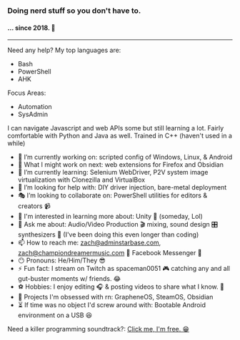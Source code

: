 ### Doing nerd stuff so you don't have to. 
#### ... since 2018. 🧐
---
Need any help? My top languages are:
  - Bash
  - PowerShell
  - AHK

Focus Areas:
  - Automation
  - SysAdmin

I can navigate Javascript and web APIs some but still learning a lot. Fairly comfortable with Python and Java as well. Trained in C++ (haven't used in a while)

- 🔭 I’m currently working on: scripted config of Windows, Linux, & Android
- 🔮 What I might work on next: web extensions for Firefox and Obsidian
- 🌱 I’m currently learning: Selenium WebDriver, P2V system image virtualization with Clonezilla and VirtualBox
- 🤔 I’m looking for help with: DIY driver injection, bare-metal deployment
- 🎭 I’m looking to collaborate on: PowerShell utilities for editors & creators 📹
- 🧠 I'm interested in learning more about: Unity 👾 (someday, Lol)
- 💬 Ask me about: Audio/Video Production 🎬 mixing, sound design 🎛 synthesizers 🎹 (I've been doing this even longer than coding)
- 📫 How to reach me: zach@adminstarbase.com, zach@championdreamermusic.com 📧 Facebook Messenger 📱
- 😶 Pronouns: He/Him/They 😎
- ⚡ Fun fact: I stream on Twitch as spaceman0051 🎮 catching any and all gut-buster moments w/ friends. 😂
- ⚽ Hobbies: I enjoy editing 🎧 & posting videos to share what I know. 🎥
- 💚 Projects I'm obsessed with rn: GrapheneOS, SteamOS, Obsidian
- ⏳ If time was no object I'd screw around with: Bootable Android environment on a USB 😆

Need a killer programming soundtrack?: [Click me, I'm free. 😁](https://open.spotify.com/playlist/4ayeUEcFxn6AkAEktLrfBW?si=ea21f57cfee84aab)
